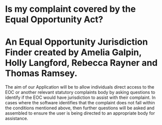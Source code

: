 # Is my complaint covered by the Equal Opportunity Act?

# An Equal Opportunity Jurisdiction Finder created by Amelia Galpin, Holly Langford, Rebecca Rayner and Thomas Ramsey.

The aim of our Application will be to allow individuals direct access to the EOC or another relevant statutory complaints body by asking questions to identify if the EOC would have jurisdiction to assist with their complaint. In cases where the software identifies that the complaint does not fall within the conditions mentioned above, then further questions will be asked and assembled to ensure the user is being directed to an appropriate body for assistance. 
